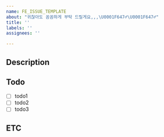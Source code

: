 ```yaml
---
name: FE_ISSUE_TEMPLATE
about: "귀찮아도 꼼꼼하게 부탁 드릴게요,,,\U0001F647‍♂️\U0001F647‍♂️"
title: ''
labels: ''
assignees: ''

---
```


## Description
<!-- 설명을 적어주세요. -->

## Todo

- [ ] todo1
- [ ] todo2
- [ ] todo3

## ETC
<!-- 기타 사항 및 주의할 점 -->
